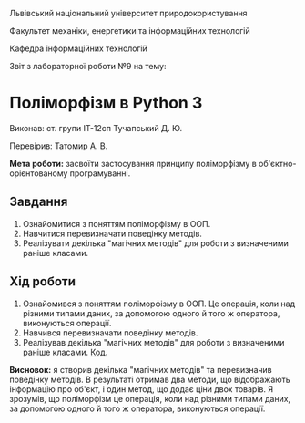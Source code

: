 Львівський національний університет природокористування

Факультет механіки, енергетики та інформаційних технологій

Кафедра інформаційних технологій

Звіт з лабораторної роботи №9
на тему: 

# Поліморфізм в Python 3

Виконав: ст. групи ІТ-12сп Тучапський Д. Ю.

Перевірив: Татомир А. В.

**Мета роботи:** засвоїти застосування принципу поліморфізму в об'єктно-орієнтованому програмуванні.

## Завдання
1. Ознайомитися з поняттям поліморфізму в ООП. 
2. Навчитися перевизначати поведінку методів. 
3. Реалізувати декілька "магічних методів" для роботи з визначеними раніше класами.

## Хід роботи
1. Ознайомився з поняттям поліморфізму в ООП. Це операція, коли над різними типами даних, за допомогою одного й того ж оператора, виконуються операції.
2. Навчився перевизначати поведінку методів.
3. Реалізував декілька "магічних методів" для роботи з визначеними раніше класами.
[Код.](./main.py)

**Висновок:** я створив декілька "магічних методів" та перевизначив поведінку методів. В результаті отримав два методи, що відображають інформацію про об'єкт, і один метод, що додає ціни двох товарів. Я зрозумів, що поліморфізм це операція, коли над різними типами даних, за допомогою одного й того ж оператора, виконуються операції.